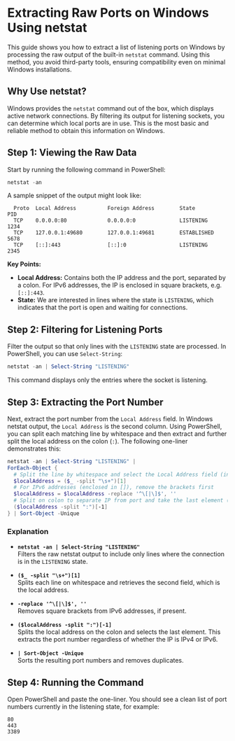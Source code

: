 # Extracting Raw Ports on Windows Using netstat

This guide shows you how to extract a list of listening ports on Windows by processing the raw output of the built-in `netstat` command. Using this method, you avoid third-party tools, ensuring compatibility even on minimal Windows installations.

## Why Use netstat?

Windows provides the `netstat` command out of the box, which displays active network connections. By filtering its output for listening sockets, you can determine which local ports are in use. This is the most basic and reliable method to obtain this information on Windows.

## Step 1: Viewing the Raw Data

Start by running the following command in PowerShell:

```powershell
netstat -an
```

A sample snippet of the output might look like:

```
  Proto  Local Address          Foreign Address        State           PID
  TCP    0.0.0.0:80             0.0.0.0:0              LISTENING       1234
  TCP    127.0.0.1:49680        127.0.0.1:49681        ESTABLISHED     5678
  TCP    [::]:443               [::]:0                 LISTENING       2345
```

**Key Points:**

- **Local Address:** Contains both the IP address and the port, separated by a colon. For IPv6 addresses, the IP is enclosed in square brackets, e.g. `[::]:443`.
- **State:** We are interested in lines where the state is `LISTENING`, which indicates that the port is open and waiting for connections.

## Step 2: Filtering for Listening Ports

Filter the output so that only lines with the `LISTENING` state are processed. In PowerShell, you can use `Select-String`:

```powershell
netstat -an | Select-String "LISTENING"
```

This command displays only the entries where the socket is listening.

## Step 3: Extracting the Port Number

Next, extract the port number from the `Local Address` field. In Windows netstat output, the `Local Address` is the second column. Using PowerShell, you can split each matching line by whitespace and then extract and further split the local address on the colon (`:`). The following one-liner demonstrates this:

```powershell
netstat -an | Select-String "LISTENING" |
ForEach-Object {
  # Split the line by whitespace and select the Local Address field (index 1)
  $localAddress = ($_ -split "\s+")[1]
  # For IPv6 addresses (enclosed in []), remove the brackets first
  $localAddress = $localAddress -replace '^\[|\]$', ''
  # Split on colon to separate IP from port and take the last element (the port)
  ($localAddress -split ":")[-1]
} | Sort-Object -Unique
```

### Explanation

- **`netstat -an | Select-String "LISTENING"`**  
  Filters the raw netstat output to include only lines where the connection is in the `LISTENING` state.

- **`($_ -split "\s+")[1]`**  
  Splits each line on whitespace and retrieves the second field, which is the local address.

- **`-replace '^\[|\]$', ''`**  
  Removes square brackets from IPv6 addresses, if present.

- **`($localAddress -split ":")[-1]`**  
  Splits the local address on the colon and selects the last element. This extracts the port number regardless of whether the IP is IPv4 or IPv6.

- **`| Sort-Object -Unique`**  
  Sorts the resulting port numbers and removes duplicates.

## Step 4: Running the Command

Open PowerShell and paste the one-liner. You should see a clean list of port numbers currently in the listening state, for example:

```
80
443
3389
```
